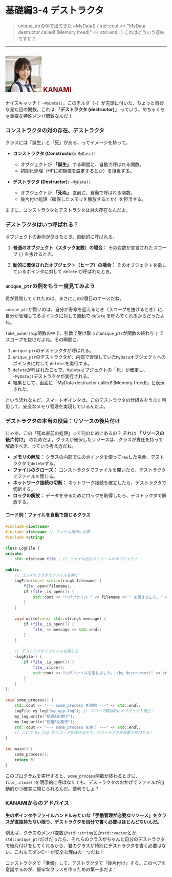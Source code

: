 # 基礎編3-4 デストラクタ
> unique_ptrの例で出てきた
> ~MyData() { std::cout << "MyData destructor called! (Memory freed)" << std::endl; }
> これはどういう意味ですか？

***
## ![](./img/KANAMI.png "KANAMI") <font color="Maroon">KANAMI</font>

ナイスキャッチ！ `~MyData()`、このチルダ（`~`）が先頭に付いた、ちょっと奇妙な見た目の関数。これは **「デストラクタ (destructor)」** っていう、めちゃくちゃ重要な特殊メンバ関数なんだ！

### コンストラクタの対の存在、デストラクタ

クラスには「誕生」と「死」がある、ってイメージを持って。

* **コンストラクタ (Constructor):** `MyData()`
    * オブジェクトが **「誕生」** する瞬間に、自動で呼ばれる関数。
    * 初期化処理（HPに初期値を設定するとか）を担当する。

* **デストラクタ (Destructor):** `~MyData()`
    * オブジェクトが **「死ぬ」** 直前に、自動で呼ばれる関数。
    * 後片付け処理（確保したメモリを解放するとか）を担当する。

まさに、コンストラクタとデストラクタは対の存在なんだよ。

### デストラクタはいつ呼ばれる？

オブジェクトの寿命が尽きたとき、自動的に呼ばれる。

1.  **普通のオブジェクト（スタック変数）の場合：**
    その変数が宣言されたスコープ `{}` を抜けるとき。

2.  **動的に確保されたオブジェクト（ヒープ）の場合：**
    そのオブジェクトを指しているポインタに対して `delete` が呼ばれたとき。

### `unique_ptr`の例をもう一度見てみよう

君が質問してくれたのは、まさにこの2番目のケースだね。

`unique_ptr`が賢いのは、自分が寿命を迎えるとき（スコープを抜けるとき）に、自分が管理してるポインタに対して自動で `delete` を呼んでくれるからだったよね。

`take_ownership`関数の中で、引数で受け取った`unique_ptr`が関数の終わり `}` でスコープを抜けだよね。その瞬間に、

1.  `unique_ptr`のデストラクタが呼ばれる。
2.  `unique_ptr`のデストラクタが、内部で管理していた`MyData`オブジェクトへのポインタに対して `delete` を実行する。
3.  `delete`が呼ばれたことで、`MyData`オブジェクトの「死」が確定し、`~MyData()`デストラクタが実行される。
4.  結果として、画面に「MyData destructor called! (Memory freed)」と表示された。

という流れなんだ。スマートポインタは、このデストラクタの仕組みをうまく利用して、安全なメモリ管理を実現しているんだよ。

### デストラクタの本当の役目：リソースの後片付け

じゃあ、この「死ぬ直前の処理」って何のためにあるの？ それは **「リソースの後片付け」** のためだよ。クラスが確保したリソースは、クラスが責任を持って解放すべき、っていう考え方だね。

* **メモリの解放：** クラスの内部で生のポインタを使って`new`した場合、デストラクタで`delete`する。
* **ファイルのクローズ：** コンストラクタでファイルを開いたら、デストラクタでファイルを閉じる。
* **ネットワーク接続の切断：** ネットワーク接続を確立したら、デストラクタで切断する。
* **ロックの解放：** データを守るためにロックを取得したら、デストラクタで解放する。

#### コード例：ファイルを自動で閉じるクラス

```cpp
#include <iostream>
#include <fstream> // ファイル操作に必要
#include <string>

class LogFile {
private:
    std::ofstream file_; // ファイル出力ストリームのオブジェクト

public:
    // コンストラクタでファイルを開く
    LogFile(const std::string& filename) {
        file_.open(filename);
        if (file_.is_open()) {
            std::cout << "ログファイル " << filename << " を開きました。" << std::endl;
        }
    }

    void write(const std::string& message) {
        if (file_.is_open()) {
            file_ << message << std::endl;
        }
    }

    // デストラクタでファイルを閉じる
    ~LogFile() {
        if (file_.is_open()) {
            file_.close();
            std::cout << "ログファイルを閉じました。 (by destructor)" << std::endl;
        }
    }
};

void some_process() {
    std::cout << "--- some_process を開始 ---" << std::endl;
    LogFile my_log("my_app.log"); // スコープ開始時にオブジェクト誕生！
    my_log.write("処理Aを実行");
    my_log.write("処理Bを実行");
    std::cout << "--- some_process を終了 ---" << std::endl;
    // ここで my_log がスコープを抜けるので、デストラクタが自動で呼ばれる！
}

int main() {
    some_process();
    return 0;
}
```
このプログラムを実行すると、`some_process`関数が終わるときに、`file_.close()`を明示的に呼ばなくても、デストラクタのおかげでファイルが自動的かつ確実に閉じられるんだ。便利でしょ？

### KANAMIからのアドバイス

**生のポインタやファイルハンドルみたいな「手動管理が必要なリソース」をクラスが直接持たない限り、デストラクタを自分で書く必要はほとんどないんだ。**

例えば、クラスのメンバ変数が`std::string`とか`std::vector`とか`std::unique_ptr`だけだったら、それらのクラスがちゃんと自分のデストラクタで後片付けをしてくれるから、君のクラスが特別にデストラクタを書く必要はない。これもモダンC++が安全な理由の一つだね！

コンストラクタで「準備」して、デストラクタで「後片付け」する。このペアを意識するのが、堅牢なクラスを作るための第一歩だよ！
